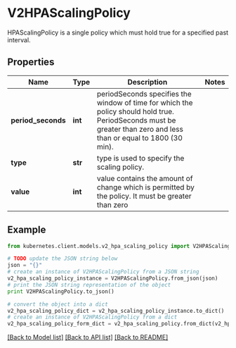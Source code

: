 # V2HPAScalingPolicy

HPAScalingPolicy is a single policy which must hold true for a specified past interval.

## Properties
Name | Type | Description | Notes
------------ | ------------- | ------------- | -------------
**period_seconds** | **int** | periodSeconds specifies the window of time for which the policy should hold true. PeriodSeconds must be greater than zero and less than or equal to 1800 (30 min). | 
**type** | **str** | type is used to specify the scaling policy. | 
**value** | **int** | value contains the amount of change which is permitted by the policy. It must be greater than zero | 

## Example

```python
from kubernetes.client.models.v2_hpa_scaling_policy import V2HPAScalingPolicy

# TODO update the JSON string below
json = "{}"
# create an instance of V2HPAScalingPolicy from a JSON string
v2_hpa_scaling_policy_instance = V2HPAScalingPolicy.from_json(json)
# print the JSON string representation of the object
print V2HPAScalingPolicy.to_json()

# convert the object into a dict
v2_hpa_scaling_policy_dict = v2_hpa_scaling_policy_instance.to_dict()
# create an instance of V2HPAScalingPolicy from a dict
v2_hpa_scaling_policy_form_dict = v2_hpa_scaling_policy.from_dict(v2_hpa_scaling_policy_dict)
```
[[Back to Model list]](../README.md#documentation-for-models) [[Back to API list]](../README.md#documentation-for-api-endpoints) [[Back to README]](../README.md)


